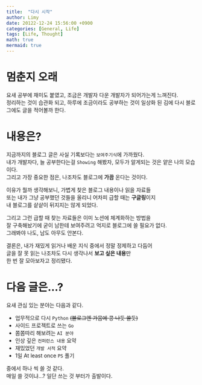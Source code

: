 ```yaml
---
title:  "다시 시작"
author: Limy
date: 20122-12-24 15:56:00 +0900
categories: [General, Life]
tags: [Life, Thought]
math: true
mermaid: true
---
```


# 멈춘지 오래

요새 공부에 재미도 붙였고, 조금은 개발자 다운 개발자가 되어가는게 느껴진다.   
정리하는 것이 습관화 되고, 하루에 조금이라도 공부하는 것이 일상화 된 김에
다시 블로그에도 글을 적어볼까 한다.   

# 내용은?

지금까지의 블로그 글은 사실 기록보다는 `보여주기식`에 가까웠다.   
내가 개발자다, 늘 공부한다는걸 `Showing` 해봤자, 모두가 알게되는 것은 얕은 나의 모습이다.   
그리고 가장 중요한 점은, 나조차도 블로그에 **가끔** 온다는 것이다.   

이유가 뭘까 생각해보니, 가볍게 찾은 블로그 내용이나 읽을 자료들   
또는 내가 그냥 공부했던 것들을 올리니 어차피 급할 때는 **구글링**이지   
내 블로그를 샅샅이 뒤지지는 않게 되었다.   

그리고 그런 급할 때 찾는 자료들은 이미 노션에 체계화하는 방법을   
잘 구축해놨기에 굳이 남한테 보여주려고 억지로 블로그에 쓸 필요가 없다.   
그래봐야 나도, 남도 아무도 안본다.   

결론은, 내가 재밌게 읽거나 배운 지식 중에서 정말 정제하고 다듬어   
글을 잘 못 읽는 나조차도 다시 생각나서 **보고 싶은 내용**만   
한 번 잘 모아보자고 정리됐다.   

# 다음 글은...?

요새 관심 있는 분야는 다음과 같다.   
- 업무적으로 다시 `Python` ~~(블로그엔 가뭄에 콩 나듯 쓸듯)~~
- 사이드 프로젝트로 쓰는 `Go`
- 쫌쫌따리 해보려는 `AI 분야`
- 인상 깊은 `컨퍼런스 내용` 요약
- 재밌었던 `개발 서적` 요약
- 1일 At least once `PS` 풀기

중에서 하나 씩 쓸 것 같다.   
매일 쓸 것이냐...? 일단 쓰는 것 부터가 출발이다.   
